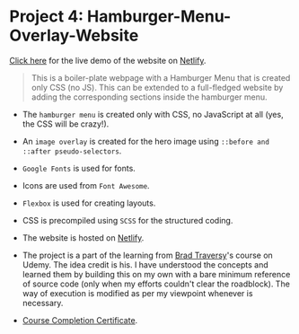 # Project 4: Hamburger-Menu-Overlay-Website

[Click here](https://gracious-spence-31e491.netlify.app/) for the live demo  of the website on [Netlify](https://www.netlify.com/).

> This is a boiler-plate webpage with a Hamburger Menu that is created only CSS (no JS). This can be extended to a full-fledged website by adding the corresponding sections inside the hamburger menu.

- The `hamburger menu` is created only with CSS, no JavaScript at all (yes, the CSS will be crazy!).

- An `image overlay` is created for the hero image using `::before and ::after pseudo-selectors`.

- `Google Fonts` is used for fonts.

- Icons are used from `Font Awesome`.

- `Flexbox` is used for creating layouts.

- CSS is precompiled using `SCSS` for the structured coding.

- The website is hosted on [Netlify](https://www.netlify.com/).

- The project is a part of the learning from [Brad Traversy](https://github.com/bradtraversy)'s course on Udemy. The idea credit is his. I have understood the concepts and learned them by building this on my own with a bare minimum reference of source code (only when my efforts couldn't clear the roadblock). The way of execution is modified as per my viewpoint whenever is necessary.

- [Course Completion Certificate](https://www.udemy.com/certificate/UC-f1857a3d-62ea-4e0d-9d9e-2f83a9eebb51/).
